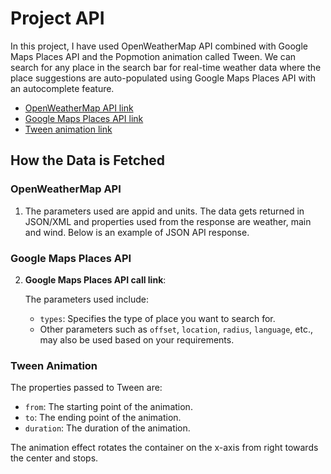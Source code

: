 # Project API

In this project, I have used OpenWeatherMap API combined with Google Maps Places API and the Popmotion animation called Tween. We can search for any place in the search bar for real-time weather data where the place suggestions are auto-populated using Google Maps Places API with an autocomplete feature.

- [OpenWeatherMap API link](https://openweathermap.org/api)
- [Google Maps Places API link](https://console.cloud.google.com/apis/library/places-backend.googleapis.com)
- [Tween animation link](https://popmotion.io/api/tween/)

## How the Data is Fetched

### OpenWeatherMap API

1. The parameters used are appid and units. The data gets returned in JSON/XML and properties used from the response are weather, main and wind. Below is an example of JSON API response.

### Google Maps Places API

2. **Google Maps Places API call link**:

   The parameters used include:
   - `types`: Specifies the type of place you want to search for.
   - Other parameters such as `offset`, `location`, `radius`, `language`, etc., may also be used based on your requirements.

### Tween Animation

The properties passed to Tween are:
- `from`: The starting point of the animation.
- `to`: The ending point of the animation.
- `duration`: The duration of the animation.

The animation effect rotates the container on the x-axis from right towards the center and stops.

